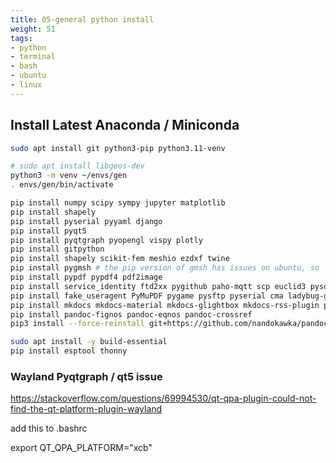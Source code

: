 ```yaml
---
title: 05-general python install
weight: 51
tags:
- python
- terminal
- bash
- ubuntu
- linux
---
```


## Install Latest Anaconda / Miniconda

```bash
sudo apt install git python3-pip python3.11-venv

# sudo apt install libgeos-dev
python3 -m venv ~/envs/gen
. envs/gen/bin/activate

pip install numpy scipy sympy jupyter matplotlib
pip install shapely 
pip install pyserial pyyaml django 
pip install pyqt5
pip install pyqtgraph pyopengl vispy plotly
pip install gitpython 
pip install shapely scikit-fem meshio ezdxf twine 
pip install pygmsh # the pip version of gmsh has issues on ubuntu, so  use apt to install
pip install pypdf pypdf4 pdf2image
pip install service_identity ftd2xx pygithub paho-mqtt scp euclid3 pysolar ntplib stem
pip install fake_useragent PyMuPDF pygame pysftp pyserial cma ladybug-geometry-polyskel  pyexiftool xlsxgrep yt-dlp microdot
pip install mkdocs mkdocs-material mkdocs-glightbox mkdocs-rss-plugin python-slugify 
pip install pandoc-fignos pandoc-eqnos pandoc-crossref
pip3 install --force-reinstall git+https://github.com/nandokawka/pandoc-xnos@284474574f51888be75603e7d1df667a0890504d#egg=pandoc-xnos # according to [here](https://github.com/tomduck/pandoc-xnos/pull/29), until the PR is merged, do the above.

sudo apt install -y build-essential
pip install esptool thonny
```

### Wayland Pyqtgraph / qt5 issue

<https://stackoverflow.com/questions/69994530/qt-qpa-plugin-could-not-find-the-qt-platform-plugin-wayland>

add this to .bashrc

export QT_QPA_PLATFORM="xcb"

